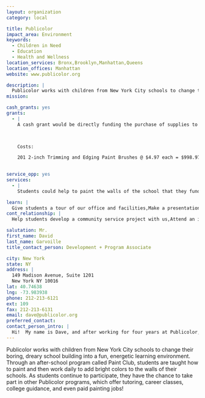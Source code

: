 ```yaml
---
layout: organization
category: local

title: Publicolor
impact_area: Environment
keywords: 
  - Children in Need
  - Education
  - Health and Wellness
location_services: Bronx,Brooklyn,Manhattan,Queens
location_offices: Manhattan
website: www.publicolor.org

description: |
  Publicolor works with children from New York City schools to change their boring, dreary school building into a fun, energetic learning environment.  Through an after-school program called Paint Club, students are taught how to paint and then work daily to add bright colors to the walls of their schools.  As students continue to participate, they have the chance to take part in other Publicolor programs, which offer tutoring, career classes, college guidance, and even paid painting jobs!
mission: 

cash_grants: yes
grants: 
  - |
    A cash grant would be directly funding the purchase of supplies to paint the walls of a school.  It would buy the paintbrushes used by students and volunteers.

    

    Costs:

    201 2-inch Trimming and Edging Paint Brushes @ $4.97 each = $998.97

    
service_opp: yes
services: 
  - |
    Students could help to paint the walls of the school that they fund.  This could be a Saturday afternoon volunteer experience in which students work to change a school in need.  If students would like to paint their own school, have your teacher or principal contact Publicolor at 212-213-6121.

learn: |
  Give students a tour of our office and facilities,Make a presentation about our organization,Speak over the phone about our work
cont_relationship: |
  Help students develop a community service project with us,Attend an in-school Check Award Assembly if we receive a grant,Help students tell local newspapers and media about their grant and/or project with us,Educate the school by leading a workshop,Collect pennies during the Penny Harvest next fall

salutation: Mr.
first_name: David
last_name: Garvoille
title_contact_person: Development + Program Associate

city: New York
state: NY
address: |
  149 Madison Avenue, Suite 1201  
  New York NY 10016
lat: 40.74638
lng: -73.983938
phone: 212-213-6121
ext: 109
fax: 212-213-6131
email: dave@publicolor.org
preferred_contact: 
contact_person_intro: |
  Hi!  My name is Dave, and after working for four years at Publicolor, I’ve been able to do many fun and interesting things.  I started by working at Publicolor schools to lead our students in their transformation projects.  Now, I help to organize fundraising events and to find people to support Publicolor so that we can keep giving our students paintbrushes and paint to work with.  I’ve never worked with a Common Cents school in the past, but I am really excited by the opportunity!
---
```

Publicolor works with children from New York City schools to change their boring, dreary school building into a fun, energetic learning environment.  Through an after-school program called Paint Club, students are taught how to paint and then work daily to add bright colors to the walls of their schools.  As students continue to participate, they have the chance to take part in other Publicolor programs, which offer tutoring, career classes, college guidance, and even paid painting jobs!